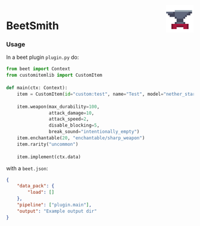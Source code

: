 <img align="right" src="https://github.com/annhilati/beetsmith/blob/main/icon.png" alt="logo" width="74">

# BeetSmith
### Usage
In a beet plugin `plugin.py` do:
```py
from beet import Context
from customitemlib import CustomItem

def main(ctx: Context):
    item = CustomItem(id="custom:test", name="Test", model="nether_star")

    item.weapon(max_durability=100,
                attack_damage=10,
                attack_speed=2,
                disable_blocking=5,
                break_sound="intentionally_empty")
    item.enchantable(20, "enchantable/sharp_weapon")
    item.rarity("uncommon")

    item.implement(ctx.data)
```
with a `beet.json`:
```json
{
    "data_pack": {
        "load": []
    },
    "pipeline": ["plugin.main"],
    "output": "Example output dir"
}
```
